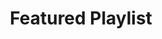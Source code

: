 ---
title: 'Featured Playlist'
embed_code: '<iframe width="100%" height="300" scrolling="no" frameborder="no" allow="autoplay" src="https://w.soundcloud.com/player/?url=https%3A//api.soundcloud.com/playlists/17319891&color=%23ff5500&auto_play=false&hide_related=false&show_comments=true&show_user=true&show_reposts=false&show_teaser=true&visual=true"></iframe><div style="font-size: 10px; color: #cccccc;line-break: anywhere;word-break: normal;overflow: hidden;white-space: nowrap;text-overflow: ellipsis; font-family: Interstate,Lucida Grande,Lucida Sans Unicode,Lucida Sans,Garuda,Verdana,Tahoma,sans-serif;font-weight: 100;"><a href="https://soundcloud.com/dj-elye" title="Dj-ElyeNYC" target="_blank" style="color: #cccccc; text-decoration: none;">Dj-ElyeNYC</a> · <a href="https://soundcloud.com/dj-elye/sets/jazz" title="JAZZ" target="_blank" style="color: #cccccc; text-decoration: none;">JAZZ</a></div>'
url: 'https://soundcloud.com/glassparc'
---